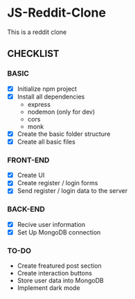 # JS-Reddit-Clone
This is a reddit clone

## CHECKLIST
### BASIC
- [x] Initialize npm project
- [x] Install all dependencies
    - express
    - nodemon (only for dev)
    - cors
    - monk
- [x] Create the basic folder structure
- [x] Create all basic files

### FRONT-END
- [x] Create UI
- [x] Create register / login forms
- [x] Send register / login data to the server

### BACK-END
- [x] Recive user information
- [x] Set Up MongoDB connection

### TO-DO
- Create freatured post section
- Create interaction buttons
- Store user data into MongoDB
- Implement dark mode